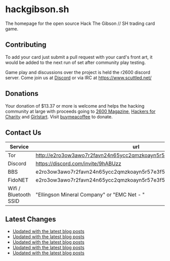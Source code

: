 # hackgibson.sh
The homepage for the open source Hack The Gibson // SH trading card game.


## Contributing

To add your card just submit a pull request with your card's front art, it would be added to the next run of set after community play testing.

Game play and discussions over the project is held the r2600 discord server. Come join us at [Discord](https://discord.com/invite/9hABUzz) or via IRC at https://www.scuttled.net/


## Donations

Your donation of $13.37 or more is welcome and helps the hacking community at large with proceeds going to [2600 Magazine](https://2600.com/), [Hackers for Charity](https://hackersforcharity.org) and [Girlstart](https://girlstart.org).  Visit [buymeacoffee](https://www.buymeacoffee.com/hackgibson.sh) to donate.


## Contact Us

Service | url
-|-
Tor | http://e2ro3ow3awo7r2favn24n65ycc2qmzkoayn5r57e3f56nvjwdcgg32ad.onion
Discord | https://discord.com/invite/9hABUzz
BBS | e2ro3ow3awo7r2favn24n65ycc2qmzkoayn5r57e3f56nvjwdcgg32ad.onion:23
FidoNET | e2ro3ow3awo7r2favn24n65ycc2qmzkoayn5r57e3f56nvjwdcgg32ad.onion:24554
Wifi / Bluetooth SSID | "Ellingson Mineral Company" or "EMC Net - <fidonet address>"

## Latest Changes
<!-- BLOG-POST-LIST:START -->
- [Updated with the latest blog posts](https://github.com/DFW2600/hackgibson.sh/commit/66c9a2f3ed6b865e6da0701a06ea3f7e4f35f353)
- [Updated with the latest blog posts](https://github.com/DFW2600/hackgibson.sh/commit/b283cdc74be39ec262dfdde1f2a9bc2b11c0d3c3)
- [Updated with the latest blog posts](https://github.com/DFW2600/hackgibson.sh/commit/e234346e381a7a4d10a369ef100881c82e587a88)
- [Updated with the latest blog posts](https://github.com/DFW2600/hackgibson.sh/commit/da9f1e4435d3b0d8c55c280d69c3e5d4986e8981)
- [Updated with the latest blog posts](https://github.com/DFW2600/hackgibson.sh/commit/bfa44444f0e22504aabdf3c86efe7f4991c9f38b)
<!-- BLOG-POST-LIST:END -->
